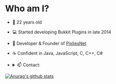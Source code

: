 <h1>Who am I?</h1>

- 📅 22 years old
- 💻 Started developing Bukkit Plugins in late 2014
- 🏢 Developer & Founder of [PixliesNet](http://github.com/PixliesEarth/)
- ☕ Confident in Java, JavaScript, C, C++, C#
- 
   <details>
    <summary>📫 Contact:</summary>

      Discord: @amxrmxhdx 

    </details>

[![Anurag's github stats](https://github-readme-stats.vercel.app/api?username=amxrmxhdx&show_icons=true&theme=radical)](https://github.com/anuraghazra/github-readme-stats)
